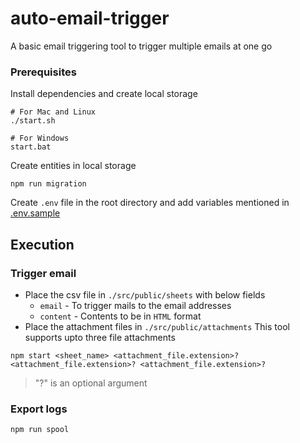 # auto-email-trigger
A basic email triggering tool to trigger multiple emails at one go

### Prerequisites

Install dependencies and create local storage
```
# For Mac and Linux
./start.sh

# For Windows
start.bat
```
Create entities in local storage
```
npm run migration
```
Create `.env` file in the root directory and add variables mentioned in 
[.env.sample](.env.sample)

## Execution
### Trigger email
- Place the csv file in `./src/public/sheets` with below fields  
    - `email` - To trigger mails to the email addresses
    - `content` - Contents to be in `HTML` format
- Place the attachment files in `./src/public/attachments` This tool supports upto three file attachments

```
npm start <sheet_name> <attachment_file.extension>? <attachment_file.extension>? <attachment_file.extension>?
```
> "?" is an optional argument

### Export logs
```
npm run spool
```